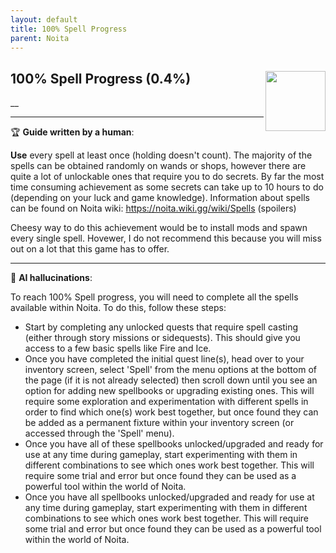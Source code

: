 ```yaml
---
layout: default
title: 100% Spell Progress
parent: Noita
---
```


## 100% Spell Progress (0.4%) <img align="right" src="https://cdn.cloudflare.steamstatic.com/steamcommunity/public/images/apps/881100/fc37560f3506ab3cfd5e4f5513d6c8c2885a40ec.jpg" width="96" height="96">

__

---

:trophy: **Guide written by a human**:

**Use** every spell at least once (holding doesn't count). The majority of the spells can be obtained randomly on wands or shops, however there are quite a lot of unlockable ones that require you to do secrets. By far the most time consuming achievement as some secrets can take up to 10 hours to do (depending on your luck and game knowledge).
Information about spells can be found on Noita wiki: https://noita.wiki.gg/wiki/Spells (spoilers)

Cheesy way to do this achievement would be to install mods and spawn every single spell. Hovewer, I do not recommend this because you will miss out on a lot that this game has to offer.

---

:robot: **AI hallucinations**:

To reach 100% Spell progress, you will need to complete all the spells available within Noita. To do this, follow these steps:
- Start by completing any unlocked quests that require spell casting (either through story missions or sidequests). This should give you access to a few basic spells like Fire and Ice. 
- Once you have completed the initial quest line(s), head over to your inventory screen, select 'Spell' from the menu options at the bottom of the page (if it is not already selected) then scroll down until you see an option for adding new spellbooks or upgrading existing ones. This will require some exploration and experimentation with different spells in order to find which one(s) work best together, but once found they can be added as a permanent fixture within your inventory screen (or accessed through the 'Spell' menu). 
- Once you have all of these spellbooks unlocked/upgraded and ready for use at any time during gameplay, start experimenting with them in different combinations to see which ones work best together. This will require some trial and error but once found they can be used as a powerful tool within the world of Noita. 
- Once you have all spellbooks unlocked/upgraded and ready for use at any time during gameplay, start experimenting with them in different combinations to see which ones work best together. This will require some trial and error but once found they can be used as a powerful tool within the world of Noita.
